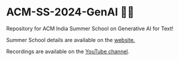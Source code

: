 # ACM-SS-2024-GenAI 🙌🏻

Repository for ACM India Summer School on Generative AI for Text! 

Summer School details are available on the [website.](https://labs.iitgn.ac.in/lingo/acmsummerschool2024/)

Recordings are available on the [YouTube channel](https://www.youtube.com/@LingoResearchGroupIITGN).
